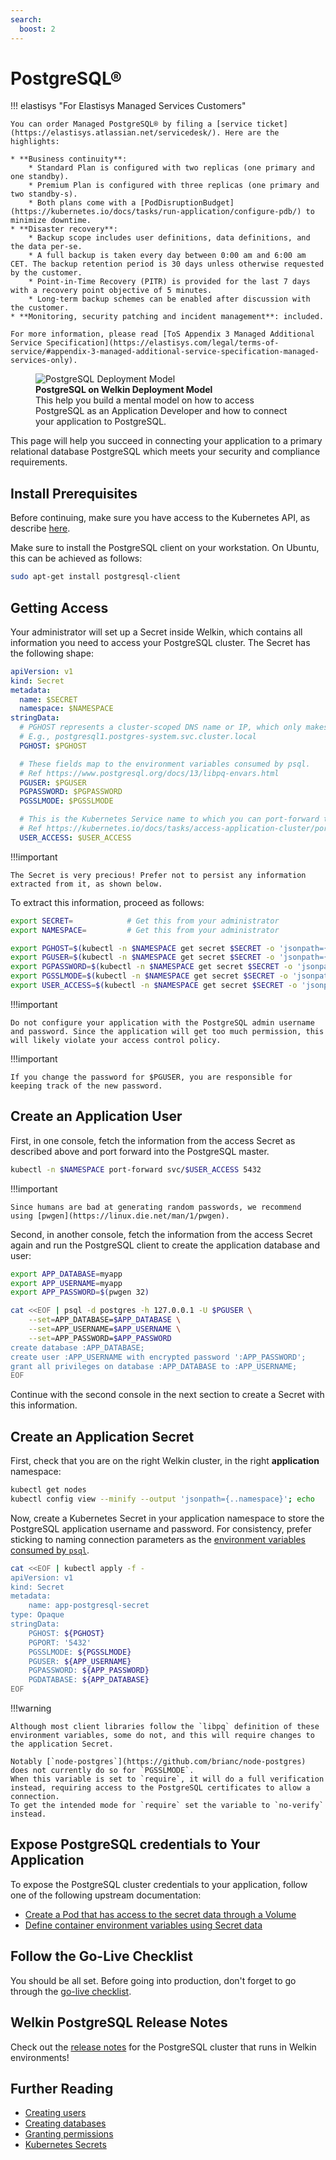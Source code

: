 ```yaml
---
search:
  boost: 2
---
```

# PostgreSQL®

!!! elastisys "For Elastisys Managed Services Customers"

    You can order Managed PostgreSQL® by filing a [service ticket](https://elastisys.atlassian.net/servicedesk/). Here are the highlights:

    * **Business continuity**:
        * Standard Plan is configured with two replicas (one primary and one standby).
        * Premium Plan is configured with three replicas (one primary and two standby-s).
        * Both plans come with a [PodDisruptionBudget](https://kubernetes.io/docs/tasks/run-application/configure-pdb/) to minimize downtime.
    * **Disaster recovery**:
        * Backup scope includes user definitions, data definitions, and the data per-se.
        * A full backup is taken every day between 0:00 am and 6:00 am CET. The backup retention period is 30 days unless otherwise requested by the customer.
        * Point-in-Time Recovery (PITR) is provided for the last 7 days with a recovery point objective of 5 minutes.
        * Long-term backup schemes can be enabled after discussion with the customer.
    * **Monitoring, security patching and incident management**: included.

    For more information, please read [ToS Appendix 3 Managed Additional Service Specification](https://elastisys.com/legal/terms-of-service/#appendix-3-managed-additional-service-specification-managed-services-only).

<figure>
    <img alt="PostgreSQL Deployment Model" src="../img/postgresql.drawio.svg" >
    <figcaption>
        <strong>PostgreSQL on Welkin Deployment Model</strong>
        <br>
        This help you build a mental model on how to access PostgreSQL as an Application Developer and how to connect your application to PostgreSQL.
    </figcaption>
</figure>

This page will help you succeed in connecting your application to a primary relational database PostgreSQL which meets your security and compliance requirements.

<!--postgresql-setup-start-->

## Install Prerequisites

Before continuing, make sure you have access to the Kubernetes API, as describe [here](../prepare.md).

Make sure to install the PostgreSQL client on your workstation. On Ubuntu, this can be achieved as follows:

```bash
sudo apt-get install postgresql-client
```

## Getting Access

Your administrator will set up a Secret inside Welkin, which contains all information you need to access your PostgreSQL cluster.
The Secret has the following shape:

```yaml
apiVersion: v1
kind: Secret
metadata:
  name: $SECRET
  namespace: $NAMESPACE
stringData:
  # PGHOST represents a cluster-scoped DNS name or IP, which only makes sense inside the Kubernetes cluster.
  # E.g., postgresql1.postgres-system.svc.cluster.local
  PGHOST: $PGHOST

  # These fields map to the environment variables consumed by psql.
  # Ref https://www.postgresql.org/docs/13/libpq-envars.html
  PGUSER: $PGUSER
  PGPASSWORD: $PGPASSWORD
  PGSSLMODE: $PGSSLMODE

  # This is the Kubernetes Service name to which you can port-forward to in order to get access to the PostgreSQL cluster from outside the Kubernetes cluster.
  # Ref https://kubernetes.io/docs/tasks/access-application-cluster/port-forward-access-application-cluster/
  USER_ACCESS: $USER_ACCESS
```

!!!important

    The Secret is very precious! Prefer not to persist any information extracted from it, as shown below.

To extract this information, proceed as follows:

```bash
export SECRET=            # Get this from your administrator
export NAMESPACE=         # Get this from your administrator

export PGHOST=$(kubectl -n $NAMESPACE get secret $SECRET -o 'jsonpath={.data.PGHOST}' | base64 --decode)
export PGUSER=$(kubectl -n $NAMESPACE get secret $SECRET -o 'jsonpath={.data.PGUSER}' | base64 --decode)
export PGPASSWORD=$(kubectl -n $NAMESPACE get secret $SECRET -o 'jsonpath={.data.PGPASSWORD}' | base64 --decode)
export PGSSLMODE=$(kubectl -n $NAMESPACE get secret $SECRET -o 'jsonpath={.data.PGSSLMODE}' | base64 --decode)
export USER_ACCESS=$(kubectl -n $NAMESPACE get secret $SECRET -o 'jsonpath={.data.USER_ACCESS}' | base64 --decode)
```

!!!important

    Do not configure your application with the PostgreSQL admin username and password. Since the application will get too much permission, this will likely violate your access control policy.

!!!important

    If you change the password for $PGUSER, you are responsible for keeping track of the new password.

## Create an Application User

First, in one console, fetch the information from the access Secret as described above and port forward into the PostgreSQL master.

```bash
kubectl -n $NAMESPACE port-forward svc/$USER_ACCESS 5432
```

!!!important

    Since humans are bad at generating random passwords, we recommend using [pwgen](https://linux.die.net/man/1/pwgen).

Second, in another console, fetch the information from the access Secret again and run the PostgreSQL client to create the application database and user:

```bash
export APP_DATABASE=myapp
export APP_USERNAME=myapp
export APP_PASSWORD=$(pwgen 32)

cat <<EOF | psql -d postgres -h 127.0.0.1 -U $PGUSER \
    --set=APP_DATABASE=$APP_DATABASE \
    --set=APP_USERNAME=$APP_USERNAME \
    --set=APP_PASSWORD=$APP_PASSWORD
create database :APP_DATABASE;
create user :APP_USERNAME with encrypted password ':APP_PASSWORD';
grant all privileges on database :APP_DATABASE to :APP_USERNAME;
EOF
```

Continue with the second console in the next section to create a Secret with this information.

## Create an Application Secret

First, check that you are on the right Welkin cluster, in the right **application** namespace:

```bash
kubectl get nodes
kubectl config view --minify --output 'jsonpath={..namespace}'; echo
```

Now, create a Kubernetes Secret in your application namespace to store the PostgreSQL application username and password. For consistency, prefer sticking to naming connection parameters as the [environment variables consumed by `psql`](https://www.postgresql.org/docs/13/libpq-envars.html).

```bash
cat <<EOF | kubectl apply -f -
apiVersion: v1
kind: Secret
metadata:
    name: app-postgresql-secret
type: Opaque
stringData:
    PGHOST: ${PGHOST}
    PGPORT: '5432'
    PGSSLMODE: ${PGSSLMODE}
    PGUSER: ${APP_USERNAME}
    PGPASSWORD: ${APP_PASSWORD}
    PGDATABASE: ${APP_DATABASE}
EOF
```

!!!warning

    Although most client libraries follow the `libpq` definition of these environment variables, some do not, and this will require changes to the application Secret.

    Notably [`node-postgres`](https://github.com/brianc/node-postgres) does not currently do so for `PGSSLMODE`.
    When this variable is set to `require`, it will do a full verification instead, requiring access to the PostgreSQL certificates to allow a connection.
    To get the intended mode for `require` set the variable to `no-verify` instead.

## Expose PostgreSQL credentials to Your Application

To expose the PostgreSQL cluster credentials to your application, follow one of the following upstream documentation:

- [Create a Pod that has access to the secret data through a Volume](https://kubernetes.io/docs/tasks/inject-data-application/distribute-credentials-secure/#create-a-pod-that-has-access-to-the-secret-data-through-a-volume)
- [Define container environment variables using Secret data](https://kubernetes.io/docs/tasks/inject-data-application/distribute-credentials-secure/#define-container-environment-variables-using-secret-data)

<!--postgresql-setup-end-->

## Follow the Go-Live Checklist

You should be all set.
Before going into production, don't forget to go through the [go-live checklist](../go-live.md).

## Welkin PostgreSQL Release Notes

Check out the [release notes](../../release-notes/postgres.md) for the PostgreSQL cluster that runs in Welkin environments!

## Further Reading

- [Creating users](https://www.postgresql.org/docs/13/sql-createuser.html)
- [Creating databases](https://www.postgresql.org/docs/13/sql-createdatabase.html)
- [Granting permissions](https://www.postgresql.org/docs/13/sql-grant.html)
- [Kubernetes Secrets](https://kubernetes.io/docs/concepts/configuration/secret/)
